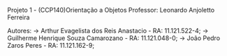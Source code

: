 Projeto 1 - (CCP140)Orientação a Objetos
Professor: Leonardo Anjoletto Ferreira


Autores:
-> Arthur Evagelista dos Reis Anastacio - RA: 11.121.522-4;
-> Guilherme Henrique Souza Camarozano - RA: 11.121.048-0;
-> João Pedro Zaros Peres - RA: 11.121.162-9;